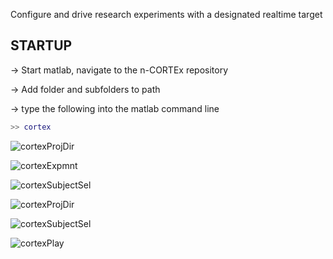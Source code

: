Configure and drive research experiments with a designated realtime target

## STARTUP
-> Start matlab, navigate to the n-CORTEx repository

-> Add folder and subfolders to path

-> type the following into the matlab command line

```matlab
>> cortex
```
![cortexProjDir](https://github.com/Neural-Control-Engineering/n-CORTEx/assets/108840201/ae41d24b-7853-4dee-a530-5264dee60e38)


![cortexExpmnt](https://github.com/Neural-Control-Engineering/n-CORTEx/assets/108840201/a90a13ef-e759-4ff7-98b2-90d0de67af38)

![cortexSubjectSel](https://github.com/Neural-Control-Engineering/n-CORTEx/assets/108840201/c56c0b45-9f04-4a3d-bec6-861439159145)

![cortexProjDir](https://github.com/Neural-Control-Engineering/n-CORTEx/assets/108840201/cac02649-358d-4f81-8015-cd16d149c6fb)

![cortexSubjectSel](https://github.com/Neural-Control-Engineering/n-CORTEx/assets/108840201/bbc3726e-8d81-4d7e-a7bd-fb56db839aac)

![cortexPlay](https://github.com/Neural-Control-Engineering/n-CORTEx/assets/108840201/7e671f4a-b38e-4e6b-9c88-6ab1943f8d58)


